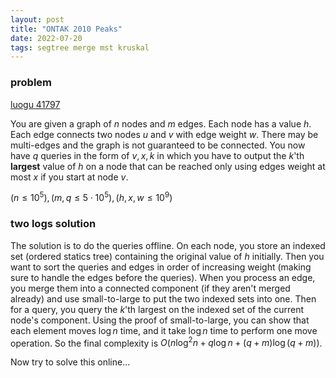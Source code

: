```yaml
---
layout: post
title: "ONTAK 2010 Peaks"
date: 2022-07-20
tags: segtree merge mst kruskal
---
```


### problem

[luogu 41797](https://www.luogu.com.cn/problem/P4197#submit)

You are given a graph of $n$ nodes and $m$ edges. Each node has a value $h$. Each edge connects two nodes $u$ and $v$ with edge weight $w$. There may be multi-edges and the graph is not guaranteed to be connected. You now have $q$ queries in the form of $v, x, k$ in which you have to output the $k$'th **largest** value of $h$ on a node that can be reached only using edges weight at most $x$ if you start at node $v$.

$(n \leq 10^5), (m, q \leq 5 \cdot 10^5), (h, x, w \leq 10^9)$

### two logs solution

The solution is to do the queries offline. On each node, you store an indexed set (ordered statics tree) containing the original value of $h$ initially. Then you want to sort the queries and edges in order of increasing weight (making sure to handle the edges before the queries). When you process an edge, you merge them into a connected component (if they aren't merged already) and use small-to-large to put the two indexed sets into one. Then for a query, you query the $k$'th largest on the indexed set of the current node's component. Using the proof of small-to-large, you can show that each element moves $\log n$ time, and it take $\log n$ time to perform one move operation. So the final complexity is $O(n \log^2 n + q \log n + (q + m) \log (q + m))$.

Now try to solve this online...
